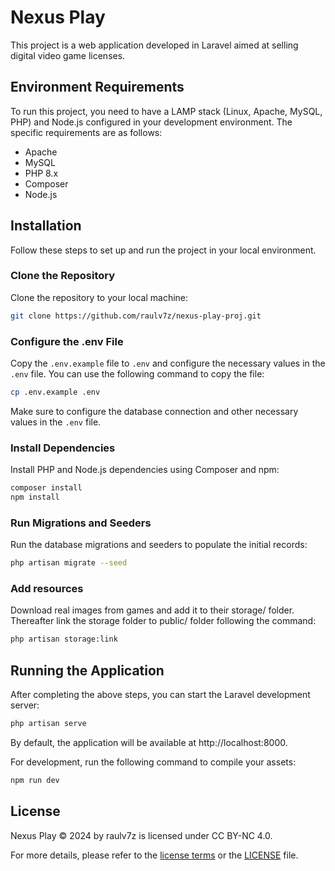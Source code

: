 # Nexus Play

This project is a web application developed in Laravel aimed at selling digital video game licenses.

## Environment Requirements

To run this project, you need to have a LAMP stack (Linux, Apache, MySQL, PHP) and Node.js configured in your development environment. The specific requirements are as follows:

- Apache
- MySQL
- PHP 8.x
- Composer
- Node.js

## Installation

Follow these steps to set up and run the project in your local environment.

### Clone the Repository

Clone the repository to your local machine:

```bash
git clone https://github.com/raulv7z/nexus-play-proj.git
```

### Configure the .env File

Copy the `.env.example` file to `.env` and configure the necessary values in the `.env` file. You can use the following command to copy the file:

```bash
cp .env.example .env
```

Make sure to configure the database connection and other necessary values in the `.env` file.

### Install Dependencies

Install PHP and Node.js dependencies using Composer and npm:

```bash
composer install
npm install
```

### Run Migrations and Seeders

Run the database migrations and seeders to populate the initial records:

```bash
php artisan migrate --seed
```
### Add resources

Download real images from games and add it to their storage/ folder.
Thereafter link the storage folder to public/ folder following the command:

```bash
php artisan storage:link
```

## Running the Application

After completing the above steps, you can start the Laravel development server:

```bash
php artisan serve
```

By default, the application will be available at http://localhost:8000.

For development, run the following command to compile your assets:

```bash
npm run dev
```

## License
Nexus Play © 2024 by raulv7z is licensed under CC BY-NC 4.0.

For more details, please refer to the [license terms](http://creativecommons.org/licenses/by-nc/4.0/) or the [LICENSE](https://github.com/raulv7z/nexus-play/blob/main/LICENSE) file.
